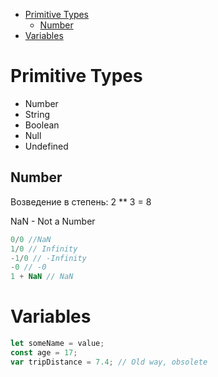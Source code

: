 - [Primitive Types](#primitive-types)
  - [Number](#number)
- [Variables](#variables)

# Primitive Types
- Number
- String
- Boolean
- Null
- Undefined

## Number
Возведение в степень: 2 ** 3 = 8

NaN - Not a Number
```javascript
0/0 //NaN
1/0 // Infinity
-1/0 // -Infinity
-0 // -0
1 + NaN // NaN
```
# Variables
```javascript
let someName = value;
const age = 17;
var tripDistance = 7.4; // Old way, obsolete
```
